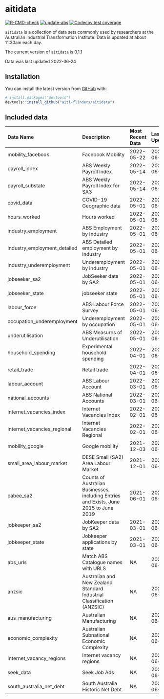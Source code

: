 
<!-- README.md is generated from README.Rmd. Please edit that file -->

# aitidata

<!-- badges: start -->

[![R-CMD-check](https://github.com/aiti-flinders/aitidata/actions/workflows/R-CMD-check.yaml/badge.svg?branch=data_prep)](https://github.com/aiti-flinders/aitidata/actions/workflows/R-CMD-check.yaml)
[![update-abs](https://github.com/aiti-flinders/aitidata/workflows/update-abs/badge.svg)](https://github.com/aiti-flinders/aitidata/actions)
[![Codecov test
coverage](https://codecov.io/gh/aiti-flinders/aitidata/branch/master/graph/badge.svg)](https://app.codecov.io/gh/aiti-flinders/aitidata?branch=master)
<!-- badges: end -->

`aitidata` is a collection of data sets commonly used by researchers at
the Australian Industrial Transformation Institute. Data is updated at
about 11:30am each day.

The current version of `aitidata` is 0.1.1

Data was last updated 2022-06-24

## Installation

You can install the latest version from [GitHub](https://github.com/)
with:

``` r
# install.packages("devtools")
devtools::install_github("aiti-flinders/aitidata")
```

## Included data

| Data Name                      | Description                                                                           | Most Recent Data | Last Updated |
| :----------------------------- | :------------------------------------------------------------------------------------ | :--------------- | :----------- |
| mobility\_facebook             | Facebook Mobility                                                                     | 2022-05-22       | 2022-06-24   |
| payroll\_index                 | ABS Weekly Payroll Index                                                              | 2022-05-14       | 2022-06-24   |
| payroll\_substate              | ABS Weekly Payroll Index for SA3                                                      | 2022-05-14       | 2022-06-24   |
| covid\_data                    | COVID-19 Geographic data                                                              | 2022-05-01       | 2022-06-24   |
| hours\_worked                  | Hours worked                                                                          | 2022-05-01       | 2022-06-24   |
| industry\_employment           | ABS Employment by Industry                                                            | 2022-05-01       | 2022-06-24   |
| industry\_employment\_detailed | ABS Detailed employment by industry                                                   | 2022-05-01       | 2022-06-24   |
| industry\_underemployment      | Underemployment by industry                                                           | 2022-05-01       | 2022-06-24   |
| jobseeker\_sa2                 | JobSeeker data by SA2                                                                 | 2022-05-01       | 2022-06-24   |
| jobseeker\_state               | jobseeker state                                                                       | 2022-05-01       | 2022-06-24   |
| labour\_force                  | ABS Labour Force Survey                                                               | 2022-05-01       | 2022-06-24   |
| occupation\_underemployment    | Underemployment by occupation                                                         | 2022-05-01       | 2022-06-24   |
| underutilisation               | ABS Measures of Underutilisation                                                      | 2022-05-01       | 2022-06-24   |
| household\_spending            | Experimental household spending                                                       | 2022-04-01       | 2022-06-24   |
| retail\_trade                  | Retail trade                                                                          | 2022-04-01       | 2022-06-24   |
| labour\_account                | ABS Labour Account                                                                    | 2022-03-01       | 2022-06-24   |
| national\_accounts             | ABS National Accounts                                                                 | 2022-03-01       | 2022-06-24   |
| internet\_vacancies\_index     | Internet Vacancies Index                                                              | 2022-02-01       | 2022-06-24   |
| internet\_vacancies\_regional  | Internet Vacancies Regional                                                           | 2022-02-01       | 2022-06-24   |
| mobility\_google               | Google mobility                                                                       | 2021-12-03       | 2022-06-24   |
| small\_area\_labour\_market    | DESE Small (SA2) Area Labour Market                                                   | 2021-12-01       | 2022-06-24   |
| cabee\_sa2                     | Counts of Australian Businesses, including Entries and Exists, June 2015 to June 2019 | 2021-06-01       | 2022-06-24   |
| jobkeeper\_sa2                 | JobKeeper data by SA2                                                                 | 2021-03-01       | 2022-06-24   |
| jobkeeper\_state               | Jobkeeper applications by state                                                       | 2021-03-01       | 2022-06-24   |
| abs\_urls                      | Match ABS Catalogue names with URLS                                                   | NA               | 2022-06-24   |
| anzsic                         | Australian and New Zealand Standard Industrial Classification (ANZSIC)                | NA               | 2022-06-24   |
| aus\_manufacturing             | Australian Manufacturing                                                              | NA               | 2022-06-24   |
| economic\_complexity           | Australian Subnational Economic Complexity                                            | NA               | 2022-06-24   |
| internet\_vacancy\_regions     | Internet vacancy regions                                                              | NA               | 2022-06-24   |
| seek\_data                     | Seek Job Ads                                                                          | NA               | 2022-06-24   |
| south\_australia\_net\_debt    | South Australia Historic Net Debt                                                     | NA               | 2022-06-24   |
